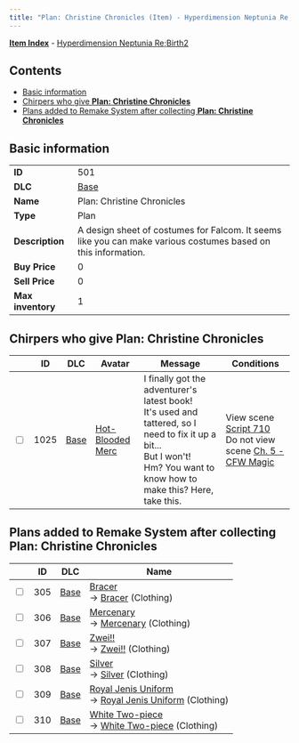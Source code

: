 ```yaml
---
title: "Plan: Christine Chronicles (Item) - Hyperdimension Neptunia Re;Birth2"
---
```


[**Item Index**](/neptunia/rb2/item/index.html) - [Hyperdimension Neptunia Re;Birth2](/neptunia/rb2)

## Contents

- [Basic information](#basic-information)
- [Chirpers who give **Plan: Christine Chronicles**](#chirpers-who-give-plan-christine-chronicles)
- [Plans added to Remake System after collecting **Plan: Christine Chronicles**](#plans-added-to-remake-system-after-collecting-plan-christine-chronicles)

## Basic information

|   |   |
| -- | -- |
| **ID** | 501 |
| **DLC** | [Base](/neptunia/rb2/dlc/0-base.html) |
| **Name** | Plan: Christine Chronicles |
| **Type** | Plan |
| **Description** | A design sheet of costumes for Falcom. It seems like you can make various costumes based on this information. |
| **Buy Price** | 0 |
| **Sell Price** | 0 |
| **Max inventory** | 1 |

## Chirpers who give **Plan: Christine Chronicles**

|    | ID | DLC | Avatar | Message | Conditions |
| -- | -- | --- | ------ | ------- | ---------- |
| <input type="checkbox" id="rb2-chirper-event-0-1025" class="trackbox" /> | 1025 | [Base](/neptunia/rb2/dlc/0-base.html) | [Hot-Blooded Merc](/neptunia/rb2/avatar/0-143-hot-blooded-merc.html) | I finally got the adventurer's latest book!<br />It's used and tattered, so I need to fix it up a bit...<br />But I won't!<br />Hm? You want to know how to make this? Here, take this. | View scene [Script 710](/neptunia/rb2/scene/0-710-script-710.html)<br />Do not view scene [Ch. 5 - CFW Magic](/neptunia/rb2/scene/0-373-ch-5-cfw-magic.html) |

## Plans added to Remake System after collecting **Plan: Christine Chronicles**

|    | ID | DLC | Name |
| -- | -- | --- | ---- |
| <input type="checkbox" id="rb2-remake-0-305" class="trackbox" /> | 305 | [Base](/neptunia/rb2/dlc/0-base.html) | [Bracer](/neptunia/rb2/remake/0-305-bracer.html)<br />→ [Bracer](/neptunia/rb2/item/0-1963-bracer.html) (Clothing) |
| <input type="checkbox" id="rb2-remake-0-306" class="trackbox" /> | 306 | [Base](/neptunia/rb2/dlc/0-base.html) | [Mercenary](/neptunia/rb2/remake/0-306-mercenary.html)<br />→ [Mercenary](/neptunia/rb2/item/0-1964-mercenary.html) (Clothing) |
| <input type="checkbox" id="rb2-remake-0-307" class="trackbox" /> | 307 | [Base](/neptunia/rb2/dlc/0-base.html) | [Zwei!!](/neptunia/rb2/remake/0-307-zwei.html)<br />→ [Zwei!!](/neptunia/rb2/item/0-1965-zwei.html) (Clothing) |
| <input type="checkbox" id="rb2-remake-0-308" class="trackbox" /> | 308 | [Base](/neptunia/rb2/dlc/0-base.html) | [Silver](/neptunia/rb2/remake/0-308-silver.html)<br />→ [Silver](/neptunia/rb2/item/0-1966-silver.html) (Clothing) |
| <input type="checkbox" id="rb2-remake-0-309" class="trackbox" /> | 309 | [Base](/neptunia/rb2/dlc/0-base.html) | [Royal Jenis Uniform](/neptunia/rb2/remake/0-309-royal-jenis-uniform.html)<br />→ [Royal Jenis Uniform](/neptunia/rb2/item/0-1967-royal-jenis-uniform.html) (Clothing) |
| <input type="checkbox" id="rb2-remake-0-310" class="trackbox" /> | 310 | [Base](/neptunia/rb2/dlc/0-base.html) | [White Two-piece](/neptunia/rb2/remake/0-310-white-two-piece.html)<br />→ [White Two-piece](/neptunia/rb2/item/0-1968-white-two-piece.html) (Clothing) |